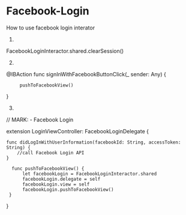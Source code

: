 # Facebook-Login
How to use facebook login interator 

1.

FacebookLoginInteractor.shared.clearSession()

2.


@IBAction func signInWithFacebookButtonClick(_ sender: Any) {

         pushToFacebookView()
 }
 
    
3. 

// MARK: - Facebook Login

extension LoginViewController: FacebookLoginDelegate {

    func didLogInWithUserInformation(facebookId: String, accessToken: String) {
        //call Facebook Login API
    }
    
      func pushToFacebookView() {
          let facebookLogin = FacebookLoginInteractor.shared
          facebookLogin.delegate = self
          facebookLogin.view = self
          facebookLogin.pushToFacebookView()
     }
 }
